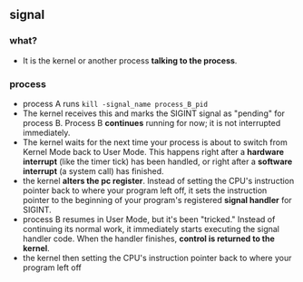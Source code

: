 ## signal

### what?	

* It is the kernel or another process **talking to the process**.

### process 

* process A runs `kill -signal_name process_B_pid`
* The kernel receives this and marks the SIGINT signal as "pending" for process B. Process B **continues** running for now; it is not interrupted immediately.
* The kernel waits for the next time your process is about to switch from Kernel Mode back to User Mode. This happens right after a **hardware interrupt** (like the timer tick) has been handled, or right after a **software interrupt** (a system call) has finished.
* the kernel **alters the pc register**. Instead of setting the CPU's instruction pointer back to where your program left off, it sets the instruction pointer to the beginning of your program's registered **signal handler** for SIGINT.
* process B resumes in User Mode, but it's been "tricked." Instead of continuing its normal work, it immediately starts executing the signal handler code. When the handler finishes, **control is returned to the kernel**. 
* the kernel then setting the CPU's instruction pointer back to where your program left off